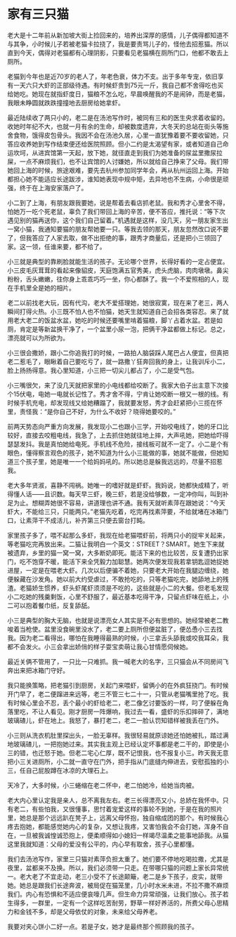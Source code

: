 # 家有三只猫

老大是十二年前从新加坡大街上捡回来的，培养出深厚的感情，儿子偶得都知道不与其争，小时候儿子若被老猫卡拉挠了，我是要责骂儿子的，怪他去招惹猫。所以直到今天，偶得对老猫都有心理阴影，只要看见老猫横在厕所门口，他都不敢去上厕所。 

老猫到今年也是近70岁的老人了，年老色衰，体力不支。出于多年专宠，依旧享有一天六只大虾的正部级待遇。有时候虾贵到75元一斤，我自己都不舍得吃也买给她吃。她现在就指虾度日，猫粮不怎么吃，早晨唤醒我的不是闹钟，而是老猫，我眼未睁圆就跌跌撞撞地去厨房给她拿虾。 

最近陆续收了两只小的，老二是在汤池写作时，被同有三和的医生央求着收留的。收她时年纪不大，也就一月有余的生命，却被数度遗弃，大冬天的总站在街头等施舍食物，饿得皮包骨头。我因不会在汤池久居，心里一直犹豫着要不要收留她，只答应收养她到写作结束便还给医院照顾。但小二约是太渴望有家，或者知道自己命运坎坷，从进宾馆第一天起，放下她，就径直走到我们为她准备的尿盆里撒尿拉屎，一点不麻烦我们，也不让宾馆的人讨嫌她，所以就给自己挣来了父母。我们带她回上海的时候，旅途艰难，要先去杭州参加同学年会，再从杭州运回上海。开始都担心她不能适应长途跋涉，谁知她表现中规中矩，去异地也不生病，小命很是顽强，终于在上海安家落户了。 

小二到了上海，有朋友跟我要她，说是帮着去看店抓老鼠。我和秀才心里舍不得，怕她万一吃个死老鼠，辜负了我们带回上海的辛苦，便不答应，推托说：“等下次遇见别的猫再送你，这个我们自己留着。”机遇就是这样，没几天，另一朋友家生出一窝小猫，我通知要猫的朋友帮她要一只。等我去领的那天，朋友忽然改口说不要了，但我答应了人家去取，做不出拒绝的事，跟秀才商量后，还是把小三领回了家。这一领，任谁来要，都不给了。 

小三就是典型的靠刷脸就能生活的孩子。无论哪个世界，长得好看的一定占便宜。小三皮毛灰茸茸的看起来像貂皮，天庭饱满五官秀美，虎头虎脑，肉肉墩墩。鼻尖粉粉，舌头嫩嫩，往你身上乖乖巧巧一坐，你心都酥了。我一个不爱照相的人，现在手机里全是她的相片。 

老二以前找老大玩，因有代沟，老大不爱搭理她，她很寂寞，现在来了老三，两人瞬间打得火热。小三既不怕人也不怕猫，她天生就知道自己会招各类容忍。来了就用老大老二的饭盆水盆，她吃的时候还要嘴里啃着猫粮，脚丫占着水盆。若是如厕，肯定是等新盆换干净了，一个盆里小尿一泡，把俩干净盆都做上标记。总之，漂亮就可以为所欲为。 

小三很会撒娇，跟小二你追我打的时候，一路拍人脑袋踩人尾巴占人便宜，但真把老二惹毛了，眼瞅着自己要吃亏了，就一路撒丫狂奔回我的身上，让我训斥小二，脸上扬扬得意。我心里知道，小三把一切尖儿都占了，小二是受气包。 

小三嘴很欠，来了没几天就把家里的小电线都给咬断了。我家大伯子出主意下次接个15伏电，电她一电就长记性了。秀才舍不得，宁肯让她咬断一根又一根的线。有时候手机充电，却发现线又给她糟蹋了，我就要发怒，秀才会赶紧把小三揽在怀里，责怪我：“是你自己不好，为什么不收好？晓得她要咬的。” 

前两天势态向严重方向发展，我发现小二也跟小三学，开始咬电线了，她的牙口比较好，直接去咬粗电线，我急了，上去抓住她就往地上摔，大声吼她，把她给吓得瑟瑟发抖。我是真怕她给电死。手机线不危险，接线板可就不一定了。小二是个有眼色，懂得察言观色的孩子，她不知道为什么小三能做的事，她就不能做，但她知道三个孩子里，她是唯一一个给妈妈吼的。所以她总是躲我远远的，尽量不招惹我。 

老大多年贤淑，喜静不闯祸。她唯一的嗜好就是虾虾。我妈说，她都快成精了，听得懂人话——且识数。每天早三虾，晚三虾，若是没给够数，一定冲你叫，叫到补足为止。想糊弄她很不容易，讲道理也讲不通。我有天就听素萍在跟她说：“今天虾大，不能给三只，只能两只。”老猫先吃着，吃完再找素萍要，不给就堵在冰箱门口，让素萍干不成活儿，补齐第三只便去窗台打盹。 

家里孩子多了，喂不起那么多虾，我现在给老猫喂虾前，将两只小的捉牢关起来，等老猫吃完再放出来。二猫让我明白一个英文：STREET？SMART。她生下来就被遗弃，乡里的猫一窝一窝，大多断奶即死。能活下来的也比较苦，反复遭扔出家门，吃不饱穿不暖，能活下来全凭毅力加聪慧。她两次便发现我若拿钥匙逗她捉她进屋，一定是在喂老大虾。几次以后便骗不着她，只要老大开始在我腿边缠绕，她便躲藏在沙发角。她以前大约受虐过，不敢抢吃的，只等老猫吃完，她舔地上的残渣。老猫娇生惯养，虾头虾尾虾须须是不吃的，这些就是小二的大餐。但老毛发现小二吃她的残羹剩饭，心里不舒服了，最近基本吃得干净，只留点虾味在纸上，小二可以抱着餐巾纸，反复舔舐。 

小三是典型的胸大无脑，也就是说漂亮女人其实是不必有思想的。她经常被老二教唆着当枪使。盆里没食碗里没水了，老二要上厕所但便盆脏了，便怂恿小三去找我。因为老二看得出，哪怕在我睡得最熟的时候，小三拿舌头舔我或咬我耳朵，我都不会发火。小三会拿出娇俏的样子耍宝卖萌让我心甘情愿伺候她。 

最近关俩不管用了，一只比一只难抓。我一喊老大的名字，三只猫会从不同房间飞奔出来把冰箱门守好。 

我只能换策略，把老猫引到厨房，关起门来喂虾，留俩小的在外疯狂挠门。有时候开门早了，老二便蹿进来远等，老三不管三七二十一，只管从老猫嘴里抢了吃。我有时候心里会不忍，丢个最小的虾给老二，老二像乞讨要饭的一样，叼了便躲在角落里吃，不让人看见。刚才厨房一阵爆响，我过去一看，盛虾的乐扣摔碎了，满地玻璃碴儿，虾在地上。我怒了，暴打老二，老二一脸认罚知错样被我丢在门外。 

小三则从洗衣机肚里探出头，一脸无辜样。我很轻易就原谅她还怕她被扎，踏过满地玻璃碴儿，一把抱她过来。其实我主观上已经认定坏事都是老二干的，即使是小三的错，也迁怒于她。但老二宅心仁厚，既不记恨我，也不报复小三。昨天我无意把小三关进厕所，小二就一直守在门外，把手指从门底缝内伸进去，安慰孤独的小三，任自己屁股蹲在冰凉的大理石上。 

天冷了，大多时候，小三蜷缩在老二怀中，老二怕她冷，给她当肉被。 

老大内心里认定我是亲人，总不离我左右。老三长得漂亮又小，总娇在我怀中。只有老二，有些怕我，又很懂事，思忖着宠爱这样的事轮不到她，于是在我的照片里，她总是那个远远趴在凳子上，远离父母怀抱，独自缩成团的那个。有时候我心疼去抱她，都能感觉她内心的复杂，又想让我疼，又害怕我会不会打她，浑身不自在，一旦被我诚惶诚恐抱上，便柔顺得如小媳妇一样竭尽温柔之能事地舔我。从猫这里我就知道：父母的爱没有公平的，内心早有取舍，孩子心里都懂。 

我们去汤池写作，家里三只猫对素萍负担太重了。她们要不停地吃喝拉撒，尤其是夜里，盆都来不及换。所以，我们必须带一只走。在带哪只猫的问题上家长异常统一。老大老了不宜走动，老三小受不了长途颠簸，老二是乡下孩子，皮实，就带她。她总是跟我们长途奔波，被局促在猫笼里，几小时水米未进，不拉不撒不麻烦我们。内心有恐惧和不适应便哀嚎几声。但生命力异常顽强，让我们放心。孩子若生得多，一群里，一定有一个这样吃苦耐劳，野草一样好养活的，所费父母心思精力和金钱不多，却是父母依仗的对象，未来给父母养老。 

我要对夹心饼小二好一点。若是子女，她才是最终那个照顾我的孩子。
